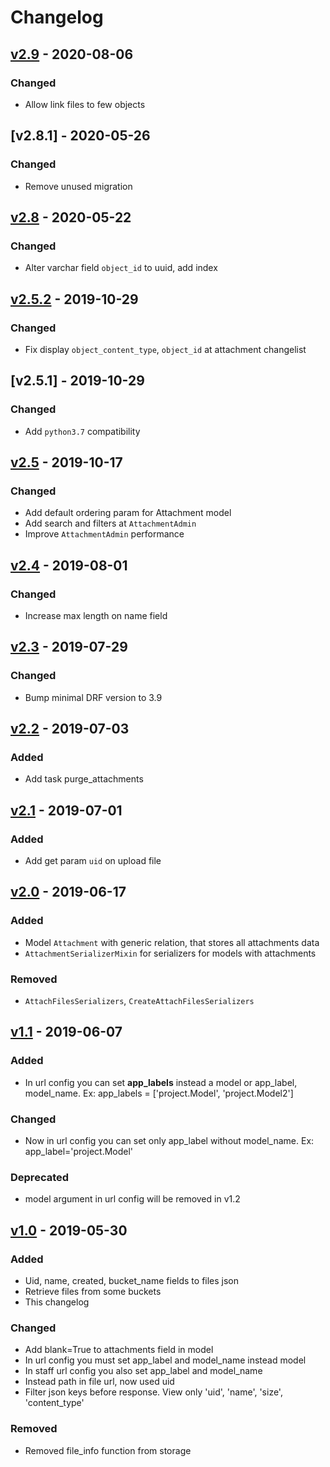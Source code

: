 # Changelog

## [v2.9] - 2020-08-06
### Changed
- Allow link files to few objects

## [v2.8.1] - 2020-05-26
### Changed
- Remove unused migration

## [v2.8] - 2020-05-22
### Changed
- Alter varchar field `object_id` to uuid, add index

## [v2.5.2] - 2019-10-29
### Changed
- Fix display `object_content_type`, `object_id` at attachment changelist

## [v2.5.1] - 2019-10-29
### Changed
- Add `python3.7` compatibility

## [v2.5] - 2019-10-17
### Changed
- Add default ordering param for Attachment model
- Add search and filters at `AttachmentAdmin`
- Improve `AttachmentAdmin` performance

## [v2.4] - 2019-08-01
### Changed
- Increase max length on name field 

## [v2.3] - 2019-07-29
### Changed
- Bump minimal DRF version to 3.9

## [v2.2] - 2019-07-03
### Added
- Add task purge_attachments

## [v2.1] - 2019-07-01
### Added
- Add get param `uid` on upload file

## [v2.0] - 2019-06-17
### Added
- Model `Attachment` with generic relation, that stores all attachments data
- `AttachmentSerializerMixin` for serializers for models with attachments

### Removed
- `AttachFilesSerializers`, `CreateAttachFilesSerializers`

## [v1.1] - 2019-06-07
### Added
- In url config you can set **app_labels** instead a model or app_label, model_name.
  Ex: app_labels = ['project.Model', 'project.Model2']

### Changed
- Now in url config you can set only app_label without model_name. Ex: app_label='project.Model'

### Deprecated
- model argument in url config will be removed in v1.2

## [v1.0] - 2019-05-30
### Added
- Uid, name, created, bucket_name fields to files json
- Retrieve files from some buckets
- This changelog

### Changed
- Add blank=True to attachments field in model
- In url config you must set app_label and model_name instead model
- In staff url config you also set app_label and model_name
- Instead path in file url, now used uid
- Filter json keys before response. View only 'uid', 'name', 'size', 'content_type'

### Removed
- Removed file_info function from storage

[v2.9]: https://github.com/pik-software/apiqa-storage/compare/v2.8...v2.9
[v2.8]: https://github.com/pik-software/apiqa-storage/compare/v2.5.2...v2.8
[v2.5.2]: https://github.com/pik-software/apiqa-storage/compare/v2.5.1...v2.5.2
[v2.5]: https://github.com/pik-software/apiqa-storage/compare/v2.5...v2.5.1
[v2.5]: https://github.com/pik-software/apiqa-storage/compare/v2.4...v2.5
[v2.4]: https://github.com/pik-software/apiqa-storage/compare/v2.3...v2.4
[v2.3]: https://github.com/pik-software/apiqa-storage/compare/v2.2...v2.3
[v2.2]: https://github.com/pik-software/apiqa-storage/compare/v2.1...v2.2
[v2.1]: https://github.com/pik-software/apiqa-storage/compare/v2.0...v2.1
[v2.0]: https://github.com/pik-software/apiqa-storage/compare/v1.1...v2.0
[v1.1]: https://github.com/pik-software/apiqa-storage/compare/v1.0...v1.1
[v1.0]: https://github.com/pik-software/apiqa-storage/compare/v0.6...v1.0
